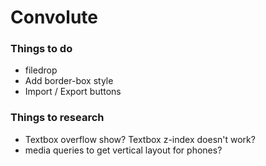 Convolute
=========

### Things to do
- filedrop
- Add border-box style
- Import / Export buttons

### Things to research
- Textbox overflow show? Textbox z-index doesn't work?
- media queries to get vertical layout for phones?
